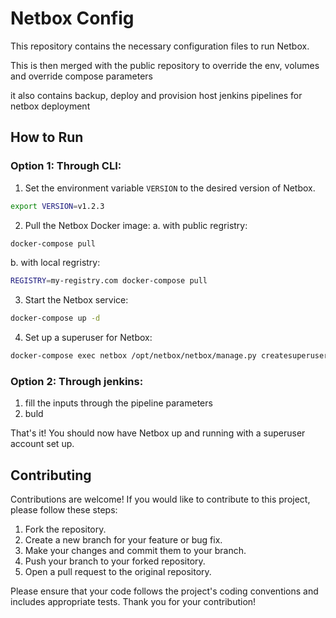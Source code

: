 
# Netbox Config

This repository contains the necessary configuration files to run Netbox.

This is then merged with the public repository to override the env, volumes and override compose parameters

it also contains backup, deploy and provision host jenkins pipelines for netbox deployment
## How to Run

### Option 1: Through CLI:
1. Set the environment variable `VERSION` to the desired version of Netbox.
```bash
export VERSION=v1.2.3
```

2. Pull the Netbox Docker image:
a. with public regristry:
```bash
docker-compose pull
```

b. with local regristry:
```bash
REGISTRY=my-registry.com docker-compose pull
```

3. Start the Netbox service:
```bash
docker-compose up -d
```

4. Set up a superuser for Netbox:
```bash
docker-compose exec netbox /opt/netbox/netbox/manage.py createsuperuser
```

### Option 2: Through jenkins:
1. fill the inputs through the pipeline parameters
2. buld

That's it! You should now have Netbox up and running with a superuser account set up.


## Contributing

Contributions are welcome! If you would like to contribute to this project, please follow these steps:

1. Fork the repository.
2. Create a new branch for your feature or bug fix.
3. Make your changes and commit them to your branch.
4. Push your branch to your forked repository.
5. Open a pull request to the original repository.

Please ensure that your code follows the project's coding conventions and includes appropriate tests. Thank you for your contribution!
